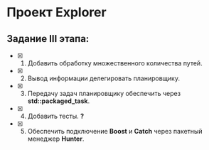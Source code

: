 # Проект Explorer

## Задание III этапа:

 - [X] 1. Добавить обработку множественного количества путей.
 - [X] 2. Вывод информации делегировать планировщику.
 - [X] 3. Передачу задач планировщику обеспечить через **std::packaged_task**.
 - [X] 4. Добавить тесты. **?**
 - [X] 5. Обеспечить подключение **Boost** и **Catch** через пакетный менеджер **Hunter**.
